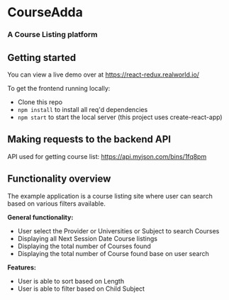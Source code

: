 # CourseAdda

### A Course Listing platform

## Getting started

You can view a live demo over at https://react-redux.realworld.io/

To get the frontend running locally:

- Clone this repo
- `npm install` to install all req'd dependencies
- `npm start` to start the local server (this project uses create-react-app)

## Making requests to the backend API
API used for getting course list: https://api.myjson.com/bins/1fq8pm

## Functionality overview
The example application is a course listing site where user can search based on various filters available.

**General functionality:**

- User select the Provider or Universities or Subject to search Courses 
- Displaying all Next Session Date Course listings 
- Displaying the total number of Courses found 
- Displaying the total number of Course found base on user search

**Features:**
- User is able to sort based on Length 
- User is able to filter based on Child Subject

